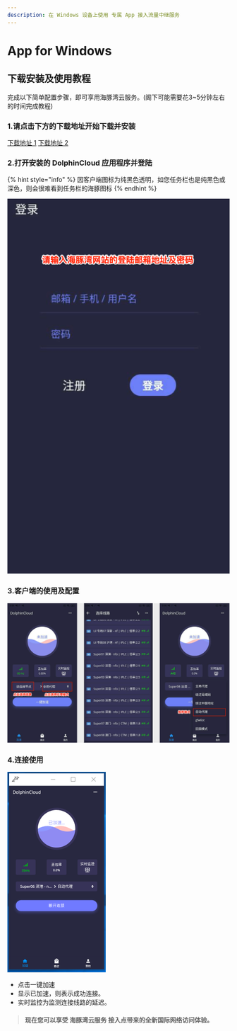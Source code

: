```yaml
---
description: 在 Windows 设备上使用 专属 App 接入流量中继服务
---
```


# App for Windows

## 下载安装及使用教程

完成以下简单配置步骤，即可享用海豚湾云服务。\(阁下可能需要花3~5分钟左右的时间完成教程\)

### 1.请点击下方的下载地址开始下载并安装

[下载地址 1](https://oss-hitun.sgp1.cdn.digitaloceanspaces.com/app/DolphinCloud.exe)    [下载地址 2](http://app.hitun.me/DolphinCloud.exe)

### 2.打开安装的 DolphinCloud 应用程序并登陆

{% hint style="info" %}
因客户端图标为纯黑色透明，如您任务栏也是纯黑色或深色，则会很难看到任务栏的海豚图标
{% endhint %}

![](../../.gitbook/assets/screenshot.png)

### **3.客户端的使用及配置**

![Windows &#x7248;&#x672C;&#x53EA;&#x6709;&#x81EA;&#x52A8;&#x4EE3;&#x7406;&#x548C;&#x5168;&#x5C40;&#x4EE3;&#x7406;](../../.gitbook/assets/2.png)

### **4.连接使用**

![](../../.gitbook/assets/2020-04-25-at-5.11-am.png)

* 点击一键加速
* 显示已加速，则表示成功连接。
* 实时监控为监测连接线路的延迟。

> #### 现在您可以享受 海豚湾云服务 接入点带来的全新国际网络访问体验。

